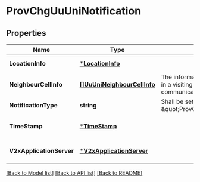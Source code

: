 # ProvChgUuUniNotification

## Properties
Name | Type | Description | Notes
------------ | ------------- | ------------- | -------------
**LocationInfo** | [***LocationInfo**](LocationInfo.md) |  | [default to null]
**NeighbourCellInfo** | [**[]UuUniNeighbourCellInfo**](UuUniNeighbourCellInfo.md) | The information of the neighbour cells in a visiting PLMN that support V2X communication over Uu unicast. | [optional] [default to null]
**NotificationType** | **string** | Shall be set to \&quot;ProvChgUuUniNotification\&quot;. | [default to null]
**TimeStamp** | [***TimeStamp**](TimeStamp.md) |  | [optional] [default to null]
**V2xApplicationServer** | [***V2xApplicationServer**](V2xApplicationServer.md) |  | [optional] [default to null]

[[Back to Model list]](../README.md#documentation-for-models) [[Back to API list]](../README.md#documentation-for-api-endpoints) [[Back to README]](../README.md)

